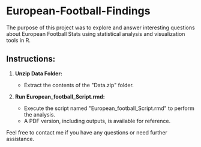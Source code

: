 # European-Football-Findings

The purpose of this project was to explore and answer interesting questions about European Football Stats using statistical analysis and visualization tools in R.

## Instructions:

1. **Unzip Data Folder:**
   - Extract the contents of the "Data.zip" folder.

2. **Run European_football_Script.rmd:**
   - Execute the script named "European_football_Script.rmd" to perform the analysis.
   - A PDF version, including outputs, is available for reference.

Feel free to contact me if you have any questions or need further assistance.

   
